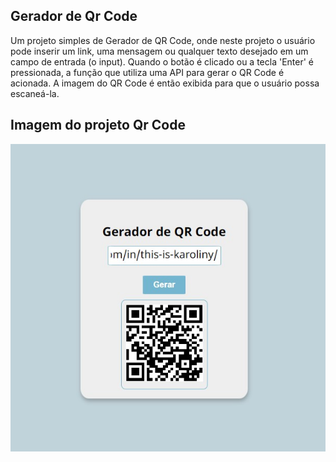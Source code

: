 ## Gerador de Qr Code

Um projeto simples de Gerador de QR Code, onde neste projeto o usuário pode inserir um link, uma mensagem ou qualquer texto desejado em um campo de entrada (o input). Quando o botão é clicado ou a tecla 'Enter' é pressionada, a função que utiliza uma API para gerar o QR Code é acionada. A imagem do QR Code é então exibida para que o usuário possa escaneá-la.

## Imagem do projeto Qr Code

![imagem do projeto](assets/image/Captura%20de%20tela%202024-03-29%20183341.jpg)